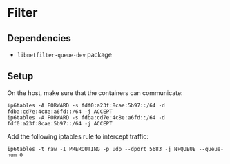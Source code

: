 # Filter

## Dependencies

- `libnetfilter-queue-dev` package

## Setup

On the host, make sure that the containers can communicate:
```
ip6tables -A FORWARD -s fdf0:a23f:8cae:5b97::/64 -d fdba:cd7e:4c8e:a6fd::/64 -j ACCEPT
ip6tables -A FORWARD -s fdba:cd7e:4c8e:a6fd::/64 -d fdf0:a23f:8cae:5b97::/64 -j ACCEPT
```

Add the following iptables rule to intercept traffic:
```
ip6tables -t raw -I PREROUTING -p udp --dport 5683 -j NFQUEUE --queue-num 0
```
